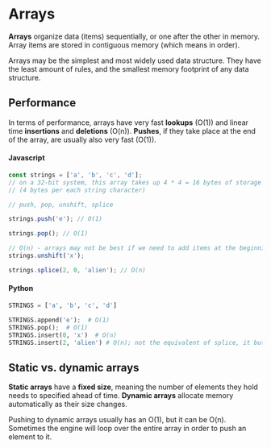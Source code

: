 # Arrays
**Arrays** organize data (items) sequentially, or one after the other in memory. Array items are stored in contiguous memory (which means in order).  
  
Arrays may be the simplest and most widely used data structure. They have the least amount of rules, and the smallest memory footprint of any data structure.  

## Performance  
In terms of performance, arrays have very fast **lookups** (O(1)) and linear time **insertions** and **deletions** (O(n)). **Pushes**, if they take place at the end of the array, are usually also very fast (O(1)).

#### Javascript

```javascript
const strings = ['a', 'b', 'c', 'd'];
// on a 32-bit system, this array takes up 4 * 4 = 16 bytes of storage
// (4 bytes per each string character)

// push, pop, unshift, splice

strings.push('e'); // O(1)

strings.pop(); // O(1)

// O(n) - arrays may not be best if we need to add items at the beginning
strings.unshift('x');

strings.splice(2, 0, 'alien'); // O(n)
```

#### Python
```python
STRINGS = ['a', 'b', 'c', 'd']

STRINGS.append('e');  # O(1)
STRINGS.pop();  # O(1)
STRINGS.insert(0, 'x')  # O(n)
STRINGS.insert(2, 'alien') # O(n); not the equivalent of splice, it but works here
```

## Static vs. dynamic arrays

**Static arrays** have a **fixed size**, meaning the number of elements they hold needs to specified ahead of time. **Dynamic arrays** allocate memory automatically as their size changes.  
  
Pushing to dynamic arrays usually has an O(1), but it can be O(n). Sometimes the engine will loop over the entire array in order to push an element to it.